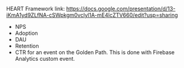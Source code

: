 HEART Framework link: https://docs.google.com/presentation/d/13-iKmA1yd9ZLfNA-cSWpkgm0vclyl1A-mE4lcZTV660/edit?usp=sharing 

* NPS
* Adoption
* DAU
* Retention 
* CTR for an event on the Golden Path. This is done with Firebase Analytics custom event.
